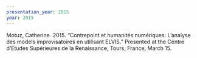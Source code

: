 ```yaml
---
presentation_year: 2015
year: 2015
---
```


Motuz, Catherine. 2015. “Contrepoint et humanités numériques: L’analyse des models improvisatoires en utilisant ELVIS.” Presented at the Centre d’Études Supérieures de la Renaissance, Tours, France, March 15.